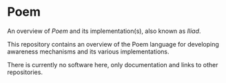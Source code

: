 Poem
====

An overview of *Poem* and its implementation(s), also known as *Iliad*.

This repository contains an overview of the Poem language for
developing awareness mechanisms and its various implementations.

There is currently no software here, only documentation and links to
other repositories.
